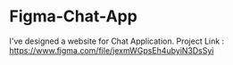 # Figma-Chat-App
I've designed a website for Chat Application.
Project Link :
https://www.figma.com/file/jexmWGpsEh4ubyiN3DsSyi
